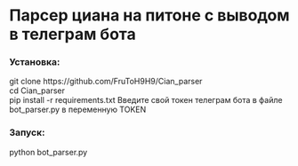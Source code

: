 <h1>Парсер циана на питоне с выводом в телеграм бота</h1>

<h3>Установка:</h3>
<p>git clone https://github.com/FruToH9H9/Cian_parser <br>
  cd Cian_parser <br>
  pip install -r requirements.txt
  Введите свой токен телеграм бота в файле bot_parser.py в переменную TOKEN
</p>

<h3>Запуск:</h3>
<p>python bot_parser.py</p>
